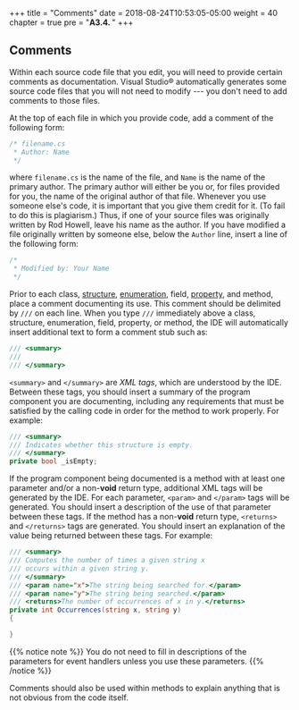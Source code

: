 +++
title = "Comments"
date = 2018-08-24T10:53:05-05:00
weight = 40
chapter = true
pre = "<b>A3.4. </b>"
+++

## Comments

Within each source code file that you edit, you will need to provide
certain comments as documentation. Visual Studio® automatically
generates some source code files that you will not need to modify --- you don't need to add comments to those files.

At the top of each file in which you provide code, add a comment of the following form:

```C#
/* filename.cs
 * Author: Name 
 */
```

where `filename.cs` is the name of the file, and `Name` is the name of
the primary author. The primary author will either be you or, for
files provided for you, the name of the original author of that
file. Whenever you use someone else's code, it is important that you
give them credit for it. (To fail to do this is plagiarism.) Thus, if
one of your source files was originally written by Rod Howell, leave
his name as the author. If you have modified a file originally written
by someone else, below the `Author` line, insert a line of the following form:

```C#
/*
 * Modified by: Your Name
 */
```

Prior to each class, [structure](/appendix/syntax/structs), [enumeration](/appendix/syntax/enumerations), field, [property](/appendix/syntax/properties), and method, place a comment documenting its use. This comment should be delimited by `///` on each line. When you type `///` immediately above a class, structure, enumeration, field, property, or method, the IDE will automatically insert additional text to form a comment stub such as:

```C#
/// <summary>
/// 
/// </summary>
```

`<summary>` and `</summary>` are *XML tags*, which are understood by
the IDE. Between these tags, you should insert a summary of the
program component you are documenting, including any requirements that
must be satisfied by the calling code in order for the method to work
properly. For example: 

```C#
/// <summary>
/// Indicates whether this structure is empty.
/// </summary>
private bool _isEmpty;
```

If the program component being documented is a method with at least one parameter and/or a non-**void** return type, additional XML tags will be generated by the IDE. For each parameter, `<param>` and `</param>` tags will be generated. You should insert a description of the use of that parameter between these tags. If the method has a non-**void** return type, `<returns>` and `</returns>` tags are generated. You should insert an explanation of the value being returned between these tags. For example:

```C#
/// <summary>
/// Computes the number of times a given string x
/// occurs within a given string y.
/// </summary>
/// <param name="x">The string being searched for.</param>
/// <param name="y">The string being searched.</param>
/// <returns>The number of occurrences of x in y.</returns>
private int Occurrences(string x, string y)
{

}
```

{{% notice note %}}
You do not need to fill in descriptions of the parameters for event
handlers unless you use these parameters.
{{% /notice %}}

Comments should also be used within methods to explain anything that is not obvious from the code itself. 

